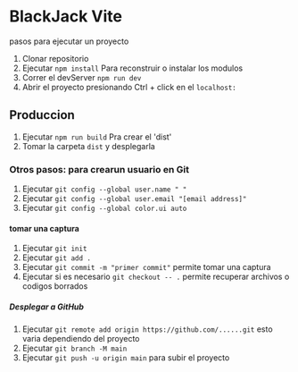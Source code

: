 # BlackJack Vite

pasos para ejecutar un proyecto

1. Clonar repositorio
2. Ejecutar ```npm install``` Para reconstruir o instalar los modulos
3. Correr el devServer ```npm run dev```
4. Abrir el proyecto presionando Ctrl + click en el ```localhost:```

## Produccion

1. Ejecutar ```npm run build``` Pra crear el 'dist' 
2. Tomar la carpeta ```dist``` y desplegarla

### Otros pasos: para crearun usuario en Git

1. Ejecutar ```git config --global user.name " "```
2. Ejecutar ```git config --global user.email "[email address]"```
3. Ejecutar ```git config --global color.ui auto```

#### tomar una captura
1. Ejecutar ```git init```
2. Ejecutar ```git add .```
3. Ejecutar ```git commit -m "primer commit"``` permite tomar una captura
4. Ejecutar si es necesario ```git checkout -- .``` permite recuperar archivos o codigos borrados

##### Desplegar a GitHub
1. Ejecutar ```git remote add origin https://github.com/......git``` esto varia dependiendo del proyecto
2. Ejecutar ```git branch -M main```
3. Ejecutar ```git push -u origin main``` para subir el proyecto